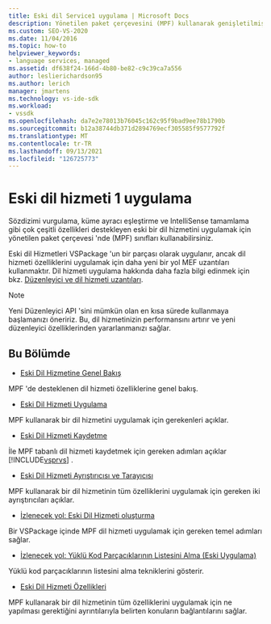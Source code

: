 ```yaml
---
title: Eski dil Service1 uygulama | Microsoft Docs
description: Yönetilen paket çerçevesini (MPF) kullanarak genişletilmiş dil hizmeti özelliklerini destekleyen eski bir dil hizmetini nasıl uygulayacağınızı öğrenin. Bölüm 1/2.
ms.custom: SEO-VS-2020
ms.date: 11/04/2016
ms.topic: how-to
helpviewer_keywords:
- language services, managed
ms.assetid: df638f24-166d-4b80-be82-c9c39ca7a556
author: leslierichardson95
ms.author: lerich
manager: jmartens
ms.technology: vs-ide-sdk
ms.workload:
- vssdk
ms.openlocfilehash: da7e2e78013b76045c162c95f9bad9ee78b1790b
ms.sourcegitcommit: b12a38744db371d2894769ecf305585f9577792f
ms.translationtype: MT
ms.contentlocale: tr-TR
ms.lasthandoff: 09/13/2021
ms.locfileid: "126725773"
---
```

# <a name="implementing-a-legacy-language-service-1"></a>Eski dil hizmeti 1 uygulama
Sözdizimi vurgulama, küme ayracı eşleştirme ve IntelliSense tamamlama gibi çok çeşitli özellikleri destekleyen eski bir dil hizmetini uygulamak için yönetilen paket çerçevesi 'nde (MPF) sınıfları kullanabilirsiniz.

 Eski dil Hizmetleri VSPackage 'un bir parçası olarak uygulanır, ancak dil hizmeti özelliklerini uygulamak için daha yeni bir yol MEF uzantıları kullanmaktır. Dil hizmeti uygulama hakkında daha fazla bilgi edinmek için bkz. [Düzenleyici ve dil hizmeti uzantıları](../../extensibility/editor-and-language-service-extensions.md).

> [!NOTE]
> Yeni Düzenleyici API 'sini mümkün olan en kısa sürede kullanmaya başlamanızı öneririz. Bu, dil hizmetinizin performansını artırır ve yeni düzenleyici özelliklerinden yararlanmanızı sağlar.

## <a name="in-this-section"></a>Bu Bölümde
- [Eski Dil Hizmetine Genel Bakış](../../extensibility/internals/legacy-language-service-overview.md)

 MPF 'de desteklenen dil hizmeti özelliklerine genel bakış.

- [Eski Dil Hizmeti Uygulama](../../extensibility/internals/implementing-a-legacy-language-service2.md)

 MPF kullanarak bir dil hizmetini uygulamak için gerekenleri açıklar.

- [Eski Dil Hizmeti Kaydetme](../../extensibility/internals/registering-a-legacy-language-service1.md)

 İle MPF tabanlı dil hizmeti kaydetmek için gereken adımları açıklar [!INCLUDE[vsprvs](../../code-quality/includes/vsprvs_md.md)] .

- [Eski Dil Hizmeti Ayrıştırıcısı ve Tarayıcısı](../../extensibility/internals/legacy-language-service-parser-and-scanner.md)

 MPF kullanarak bir dil hizmetinin tüm özelliklerini uygulamak için gereken iki ayrıştırıcıları açıklar.

- [İzlenecek yol: Eski Dil Hizmeti oluşturma](../../extensibility/internals/walkthrough-creating-a-legacy-language-service.md)

 Bir VSPackage içinde MPF dil hizmeti uygulamak için gereken temel adımları sağlar.

- [İzlenecek yol: Yüklü Kod Parçacıklarının Listesini Alma (Eski Uygulama)](../../extensibility/internals/walkthrough-getting-a-list-of-installed-code-snippets-legacy-implementation.md)

 Yüklü kod parçacıklarının listesini alma tekniklerini gösterir.

- [Eski Dil Hizmeti Özellikleri](../../extensibility/internals/legacy-language-service-features1.md)

 MPF kullanarak bir dil hizmetinin tüm özelliklerini uygulamak için ne yapılması gerektiğini ayrıntılarıyla belirten konuların bağlantılarını sağlar.
